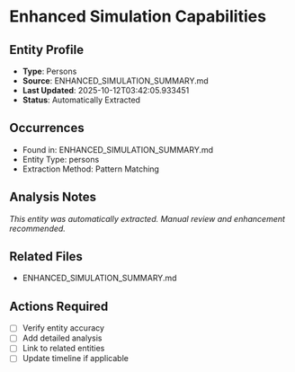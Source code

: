 # Enhanced Simulation Capabilities

## Entity Profile
- **Type**: Persons
- **Source**: ENHANCED_SIMULATION_SUMMARY.md
- **Last Updated**: 2025-10-12T03:42:05.933451
- **Status**: Automatically Extracted

## Occurrences
- Found in: ENHANCED_SIMULATION_SUMMARY.md
- Entity Type: persons
- Extraction Method: Pattern Matching

## Analysis Notes
*This entity was automatically extracted. Manual review and enhancement recommended.*

## Related Files
- ENHANCED_SIMULATION_SUMMARY.md

## Actions Required
- [ ] Verify entity accuracy
- [ ] Add detailed analysis
- [ ] Link to related entities
- [ ] Update timeline if applicable
